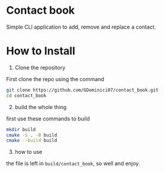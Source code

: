 # Contact book

Simple CLI application to add, remove and replace a contact.

# How to Install

1. Clone the repository

First clone the repo using the command

```bash
git clone https://github.com/GDominici07/contact_book.git
cd contact_book
```

2. build the whole thing

first use these commands to build

```bash
mkdir build
cmake -S . -B build
cmake --build build
```

3. how to use

the file is left in `build/contact_book`, so well and enjoy.



